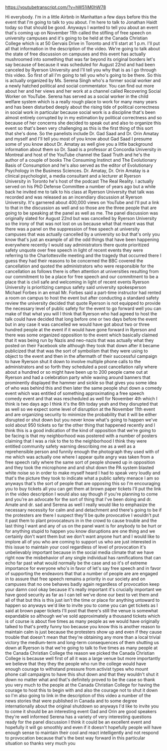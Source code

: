 https://youtubetranscript.com/?v=hW51iM0hW78

 Hi everybody. I'm in a little Airbnb in Manhattan a few days before this the event that I'm going to talk to you about. I'm here to talk to Jonathan Haidt today so that should be good. Anyways I wanted to tell you about an event that's coming up on November 11th called the stifling of free speech on university campuses and it's going to be held at the Canada Christian College which is at 50 Gervais Drive in Toronto and it'll start at 1 p.m. I'll put all that information in the description of the video. We're going to talk about the state of free discussion on campuses and this event has actually mushroomed into something that was far beyond its original borders let's say because of because it was scheduled for August 22nd and had been canceled by Ryerson University and I'll tell you why that is as I go through this video. So first of all I'm going to tell you who's going to be there. So this is actually organized by Ms. Serena Singh who's a former social worker and a newly hatched political and social commentator. You can find out more about her and her views and her work at a channel called Recovering Social Worker on YouTube. Serena has served as a social worker in the child welfare system which is a really rough place to work for many many years and has been disturbed deeply about the rising tide of political correctness in social work in particular because social work is a discipline that's been almost entirely corrupted by in my estimation by political correctness and so because of her concerns she decided to speak out and also to organize this event so that's been very challenging as this is the first thing of this sort that she's done. So the panelists include Dr. Gad Saad and Dr. Orin Amatay and myself and I'll tell you most of you know about Gad Saad I presume some of you know about Dr. Amatay as well give you a little background information about them so Dr. Saad is a professor at Concordia University in Montreal and host of the YouTube channel the Saad Truth and he's the author of a couple of books The Consuming Instinct and The Evolutionary Basis of Consumption and he's also served as the editor of Evolutionary Psychology in the Business Sciences. Dr. Amatay, Dr. Orin Amatay is a clinical psychologist, a media consultant and a lecturer at Ryerson University in Toronto he's host of the podcast The Real Reality. I actually served on his PhD Defense Committee a number of years ago but a while back he invited me to talk to his class at Ryerson University that talk was recorded and was released as an incendiary discussion at Ryerson University. It's garnered about 400,000 views on YouTube and I'll put a link to that in the discussion as well and so those are the three people that are going to be speaking at the panel as well as me. The panel discussion was originally slated for August 22nd but was cancelled by Ryerson University so the irony of that was not lost on us because what that meant was that there was a panel on the suppression of free speech at university campuses that was actually cancelled by a university so but that's only you know that's just an example of all the odd things that have been happening everywhere recently I would say administrators there quote prioritized safety unquote over free speech in light of recent events they were referring to the Charlottesville meeting and the tragedy that occurred there I guess they had their reasons to be concerned the BBC covered the cancellation and quoted the administrators who were responsible for the cancellation as follows there is often attention at universities resulting from our commitment to be a place for free speech and our commitment to be a place that is civil safe and welcoming in light of recent events Ryerson University is prioritizing campus safety said university spokesperson Michael Forbes in an email Mr. Forbes said a part-time instructor had rented a room on campus to host the event but after conducting a standard safety review the university decided that quote Ryerson is not equipped to provide the necessary level of public safety for the event to go forward well you can make of that what you will I think that Ryerson who had agreed to host the talk could have decided that long before one or two days before the event but in any case it was cancelled we would have got about two or three hundred people at the event if it would have gone forward in Ryerson and there was some organized opposition to the event which basically claimed that it was being run by Nazis and neo-nazis that was actually what they posted on their Facebook site although they took that down after it became publicized that that was the sort of symbolism that they were using to object to the event and then in the aftermath of their successful campaign to have Ryerson shut it down to involve multiple phone calls to the administrators and so forth they scheduled a post cancellation rally where about a hundred or so might have been up to 200 people came out at Ryerson and had a celebration party while waving around banners that prominently displayed the hammer and sickle so that gives you some idea of who was behind this and then later the same people shut down a comedy event which was entitled of something approximating a free speech comedy event and that was rescheduled as well for November 4th which I think is two days ago I think it's the 6th today yeah and they disrupted that as well so we expect some level of disruption at the November 11th event and are organizing security to minimize the probability that it will be either disrupted or shut down but you never know what's going to happen we've sold about 950 tickets so far the other thing that happened recently and I think this is a good indication of the kind of opposition that we're going to be facing is that my neighborhood was postered with a number of posters claiming that I was a risk to the to the neighborhood I think they were entitled community safety warning describing me as a well as a reprehensible person and funnily enough the photograph they used with of me which was actually one where I appear quite angry was taken from a free speech rally where the same sort of people showed up in opposition and they took the microphone and and shut down the PA system blasted white noise so in order to make myself heard I had to speak very loudly and that's the picture they took to indicate what a public safety menace I am so anyways that's the sort of people that are opposing this so I'm encouraging you to buy tickets all you can get them at brown paper tickets I'll put the link in the video description I would also say though if you're planning to come and you're an advocate for the sort of thing that I've been doing and dr. Amate and dr. sad and Serena as well I really would like to emphasize the necessary necessity for calm and and detachment and there's going to be if the protesters are there I suspect they'll be quite provocative I wouldn't put it past them to plant provocateurs in in the crowd to cause trouble and the last thing I want and any of us on the panel want is for anybody to be hurt or for anything stupid to happen you know disruptions are one thing and we certainly don't want them but we don't want anyone hurt and I would like to implore all of you who are coming to support us who are just interested in this issue to maintain your cool regardless of level of provocation it's unbelievably important because in the social media climate that we have right now the misbehavior of any single individual has ramifications that can echo far past what would normally be the case and so it's of extreme importance for everyone who's in favor of let's say free speech and in favor of supporting the endeavors that that a number of people are are engaged in to assure that free speech remains a priority in our society and on campuses that no one behaves badly again regardless of provocation keep your damn cool okay because it's really important it's crucially important we have good security as far as I can tell we've done our best to vet them and all of that but this is this just isn't the time or place for anything untoward to happen so anyways we'd like to invite you to come you can get tickets as I said at brown paper tickets I'll post that there's still the venue is somewhat expandable so although we've sold approximately a thousand tickets which is of course is about five times as many people as we would have originally talked to that's pretty funny too because you know this is another reason to maintain calm is just because the protesters show up and even if they cause trouble that doesn't mean that they're obtaining any more than a local trivial victory the medium-term and long-term consequences of them shutting us down at Ryerson is that we're going to talk to five times as many people at the Canada Christian College the reason we picked the Canada Christian College is because well first of all it was a large venue but more importantly we believe that they they the people who run the college would have enough courage to withstand pressure from activist types who mount phone call campaigns to have this shut down and that they wouldn't shut it down no matter what and that's definitely proved to be the case so thank you very much to the people at the Canada Christian College for having the courage to host this to begin with and also the courage not to shut it down so I'm also going to link in the description of this video a number of the news stories that were published in Canada and to some degree internationally about the original shutdown so anyways I'd like to invite you to come it should be an interesting event Gad and Orin are good speakers they're well informed Serena has a variety of very interesting questions ready for the panel discussion I think it could be an excellent event and hopefully it will go smoothly and even if it doesn't hopefully people will have enough sense to maintain their cool and react intelligently and not respond to provocation because that's the best way forward in this particular situation so thanks very much you